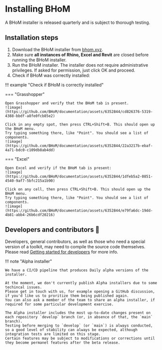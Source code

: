 # Installing BHoM

A BHoM installer is released quarterly and is subject to thorough testing.

## Installation steps
1. Download the BHoM installer from [bhom.xyz](https://bhom.xyz/).
2. Make sure **all instances of Rhino, Excel and Revit** are closed before running the BHoM installer.
3. Run the BHoM installer. The installer does not require administrative privileges. If asked for permission, just click OK and proceed.
4. Check if BHoM was correctly installed:

!!! example "Check if BHoM is correctly installed"

=== "Grasshopper"
     
    Open Grasshopper and verify that the BHoM tab is present.
    ![image](https://github.com/BHoM/documentation/assets/6352844/cd826376-5319-4388-bbdf-a8fe0fcb85e2)
    
    Click in any empty spot, then press CTRL+Shift+B. This should open up the BHoM menu.
    Try typing something there, like "Point". You should see a list of components.
    ![image](https://github.com/BHoM/documentation/assets/6352844/22a3217b-ebaf-4a71-bdc0-c109db8ab4dd)

=== "Excel"

    Open Excel and verify if the BHoM tab is present:
    ![image](https://github.com/BHoM/documentation/assets/6352844/1dfeb5a2-0851-4540-9af7-5bfc215a1b90)

    Click on any cell, then press CTRL+Shift+B. This should open up the BHoM menu.
    Try typing something there, like "Point". You should see a list of components.
    ![image](https://github.com/BHoM/documentation/assets/6352844/e79fa6dc-19dd-4b81-abb4-26b6cdf20216)
   

## Developers and contributors 🤖
Developers, general contributors, as well as those who need a special version of a toolkit, may need to compile the source code themselves.  
Please read [Getting started for developers](/documentation/Contributing/Getting-started-for-developers) for more info.

!!! note "Alpha installer"

    We have a CI/CD pipeline that produces Daily alpha versions of the installer.
    
    At the moment, we don't currently publish Alpha installers due to some techincal issues.  
    Please get in touch with us, for example opening a GitHub discussion, if you'd like us to proritize them being published again.  
    You can also ask a member of the team to share an alpha installer, if required for some particular development exercise.
    
    The Alpha installer includes the most up-to-date changes present on each repository `develop` branch (or, in absence of that, the `main` branch). 
    Testing before merging to `develop` (or `main`) is always conducted, so a good level of stability can always be expected, although integration tests are limited on this stage. 
    Certain features may be subject to modifications or corrections until they become permanet features after the beta release.

